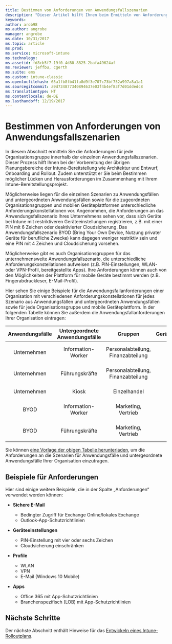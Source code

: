 ```yaml
---
title: Bestimmen von Anforderungen von Anwendungsfallszenarien
description: "Dieser Artikel hilft Ihnen beim Ermitteln von Anforderungen von Intune-Szenarien für Anwendungsfälle und untergeordnete Anwendungsfälle für eine reine Cloudimplementierung von Microsoft Intune."
keywords: 
author: arob98
ms.author: angrobe
manager: angrobe
ms.date: 10/31/2017
ms.topic: article
ms.prod: 
ms.service: microsoft-intune
ms.technology: 
ms.assetid: fd8cb5f7-19f0-4d80-8825-2bafa49624af
ms.reviewer: jeffbu, cgerth
ms.suite: ems
ms.custom: intune-classic
ms.openlocfilehash: 65a1fb8fb41fa8d9f3e707c73bf752a997a8a1a1
ms.sourcegitcommit: a9d734877340894637e03f4b4ef83f7d01ddedc8
ms.translationtype: HT
ms.contentlocale: de-DE
ms.lasthandoff: 12/19/2017
---
```

# <a name="determine-use-case-scenario-requirements"></a>Bestimmen von Anforderungen von Anwendungsfallszenarien

In diesem Abschnitt ermitteln Sie die Anforderungen für jede Organisationsgruppe innerhalb der einzelnen Anwendungsfallszenarien. Dieser Prozess hilft Ihnen bei der Vorbereitung der übrigen Planungsbereiche der Intune-Bereitstellung wie Architektur und Entwurf, Onboarding und Rollout. Zudem unterstützt er Sie beim Bestimmen möglicher Lücken und Herausforderungen im Zusammenhang mit Ihrem Intune-Bereitstellungsprojekt.

Möglicherweise liegen für die einzelnen Szenarien zu Anwendungsfällen und untergeordneten Anwendungsfällen sowie für die zugeordneten Organisationsgruppen und mobilen Geräteplattformen unterschiedliche Anforderungskonstellationen vor. Angenommen, die Anforderungen an das Anwendungsfallszenario Ihres Unternehmens sehen vor, dass sich Geräte bei Intune mit restriktiveren Geräteeinstellungen registrieren, z.B. mit einer PIN mit 6 Zeichen oder deaktivierter Cloudsicherung. Das Anwendungsfallszenario BYOD (Bring Your Own Device, Nutzung privater Geräte für berufliche Zwecke) kann dagegen weniger restriktiv sein und eine PIN mit 4 Zeichen und Cloudsicherung vorsehen.

Möglicherweise gibt es auch Organisationsgruppen für das unternehmensweite Anwendungsfallszenario, die unterschiedliche Anforderungskonstellationen aufweisen (z.B. PIN-Einstellungen, WLAN- oder VPN-Profil, bereitgestellte Apps). Ihre Anforderungen können auch von den Möglichkeiten der Plattform für mobile Geräte bestimmt werden (z.B. Fingerabdruckleser, E-Mail-Profil).

Hier sehen Sie einige Beispiele für die Anwendungsfallanforderungen einer Organisation mit verschiedenen Anforderungskonstellationen für jedes Szenario aus Anwendungsfällen und untergeordneten Anwendungsfällen sowie für jede Organisationsgruppe und mobile Geräteplattform. In der folgenden Tabelle können Sie außerdem die Anwendungsfallanforderungen Ihrer Organisation eintragen:

| **Anwendungsfälle** | **Untergeordnete Anwendungsfälle** | **Gruppen** | **Geräteplattformen** | **Anforderungen** |
|:---:|:---:|:---:|:---:|:---:|
| Unternehmen | Information-Worker | Personalabteilung, Finanzabteilung | iOS | Sichere E-Mail, Geräteeinstellungen, Profile, Apps |                                                          
| Unternehmen | Führungskräfte | Personalabteilung, Finanzabteilung | iOS | Sichere E-Mail, Geräteeinstellungen, Profile, Apps |                                                         
| Unternehmen | Kiosk | Einzelhandel | Android | Geräteeinstellungen, Profile, Apps |
| BYOD | Information-Worker | Marketing, Vertrieb | iOS | Sichere E-Mail, Geräteeinstellungen, Profile, Apps |                                                         
| BYOD | Führungskräfte | Marketing, Vertrieb | iOS | Sichere E-Mail, Geräteeinstellungen, Profile, Apps |

Sie können [eine Vorlage der obigen Tabelle herunterladen](https://gallery.technet.microsoft.com/Intune-deployment-planning-fae156c2?redir=0), um die Anforderungen an die Szenarien für Anwendungsfälle und untergeordnete Anwendungsfälle Ihrer Organisation einzutragen.


## <a name="examples-of-requirements"></a>Beispiele für Anforderungen

Hier sind einige weitere Beispiele, die in der Spalte „Anforderungen“ verwendet werden können:

- **Sichere E-Mail**
    - Bedingter Zugriff für Exchange Online/lokales Exchange
    - Outlook-App-Schutzrichtlinien

- **Geräteeinstellungen**
    - PIN-Einstellung mit vier oder sechs Zeichen
    - Cloudsicherung einschränken

- **Profile**
    - WLAN
    - VPN
    - E-Mail (Windows 10 Mobile)

- **Apps**
    - Office 365 mit App-Schutzrichtlinien
    - Branchenspezifisch (LOB) mit App-Schutzrichtlinien

## <a name="next-steps"></a>Nächste Schritte

Der nächste Abschnitt enthält Hinweise für das [Entwickeln eines Intune-Rolloutplans](planning-guide-rollout-plan.md).
